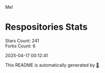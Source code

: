 Me!

# Respositories Stats
Stars Count: 241  
Forks Count: 6

2025-04-17 00:12:41  

This README is automatically generated by [🐰](https://github.com/rnitta/rnitta).
